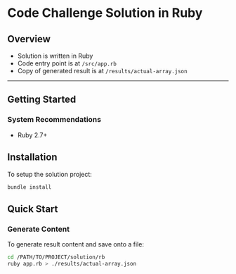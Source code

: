 # Code Challenge Solution in Ruby

## Overview

* Solution is written in Ruby
* Code entry point is at `/src/app.rb`
* Copy of generated result is at `/results/actual-array.json`

---

## Getting Started

### System Recommendations

* Ruby 2.7+

## Installation

To setup the solution project:

```sh
bundle install
```

## Quick Start

### Generate Content

To generate result content and save onto a file:

```sh
cd /PATH/TO/PROJECT/solution/rb
ruby app.rb > ./results/actual-array.json
```
